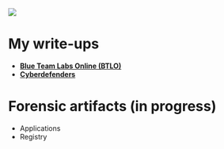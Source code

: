 <img src="https://media4.giphy.com/media/rY93u9tQbybks/giphy.gif" />

<h1>My write-ups</h1>
<ul>
<li><a href="https://github.com/Baniur/baniur.github.io/blob/main/BTLO/btlo.md" title="Blue Team Labs Online (BTLO)"><strong>Blue Team Labs Online (BTLO)</strong></a></li>
<li><a href="https://github.com/Baniur/baniur.github.io/blob/main/Cyberdefenders/cyberdefenders.md" title="Cyberdefenders - writeups"><strong>Cyberdefenders</strong></a></li>
</ul>

<h1>Forensic artifacts (in progress)</h1>
<ul>
<li>Applications</li>
<li>Registry</li>
</ul>
